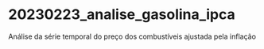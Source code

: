 # 20230223_analise_gasolina_ipca
Análise da série temporal do preço dos combustíveis ajustada pela inflação